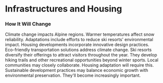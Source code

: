 # Infrastructures and Housing

### How It Will Change

Climate change impacts Alpine regions. Warmer temperatures affect snow reliability. Adaptations include efforts to reduce ski resorts' environmental impact. Housing developments incorporate innovative design practices. Eco-friendly transportation solutions address climate change. Ski resorts diversify their offerings to attract visitors throughout the year. They develop hiking trails and other recreational opportunities beyond winter sports. Local communities may closely collaborate. Housing adaptation will require this. Sustainable development practices may balance economic growth with environmental preservation. They'll become increasingly important.